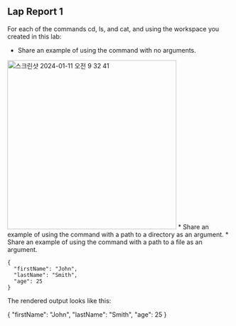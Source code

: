 ## Lap Report 1

For each of the commands cd, ls, and cat, and using the workspace you created in this lab:

* Share an example of using the command with no arguments.

<img width="380" alt="스크린샷 2024-01-11 오전 9 32 41" src="https://github.com/shareinfocode/cse15l-lab-reports/assets/137489039/f09221b0-d887-4d88-b0b7-e3f62f95898b">
* Share an example of using the command with a path to a directory as an argument.
* Share an example of using the command with a path to a file as an argument.

```
{
  "firstName": "John",
  "lastName": "Smith",
  "age": 25
}
```
The rendered output looks like this:

{
  "firstName": "John",
  "lastName": "Smith",
  "age": 25
}

